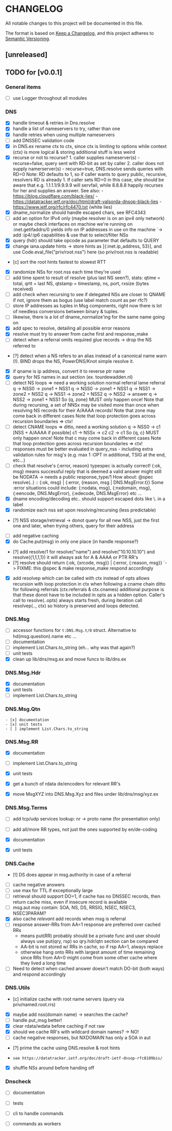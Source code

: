 # CHANGELOG

All notable changes to this project will be documented in this file.

The format is based on [Keep a Changelog](https://keepachangelog.com/en/1.0.0/),
and this project adheres to [Semantic Versioning](https://semver.org/spec/v2.0.0.html).

## [unreleased]

## TODO for [v0.0.1]

### General items
- [ ] use Logger throughout all modules

### DNS
- [x] handle timeout & retries in Dns.resolve
- [x] handle a list of nameservers to try, rather than one
- [x] handle retries when using multiple nameservers
- [ ] add DNSSEC validation code
- [x] in DNS.ex rename ctx to ctx, since ctx is limiting to options while
      context (ctx) is more logical & storing additional stuff is less weird
- [x] recurse or not to recurse?
      1. caller supplies nameserver(s)
         - recurse=false, query sent with RD-bit as set by caller
      2. caller does not supply namerserver(s)
         - recurse=true, DNS.resolve sends queries with RD=0
      Note: RD defaults to 1, so if caller wants to query public, recursive,
      resolvers RD is already 1.  If caller sets RD=0 in this case, she should
      be aware that e.g. 1.1.1.1/9.9.9.9 will servfail, while 8.8.8.8 happily
      recurses for her and supplies an answer.
      See also:
      - https://blog.cloudflare.com/black-lies/
      - https://datatracker.ietf.org/doc/html/draft-valsorda-dnsop-black-lies
      - https://www.ietf.org/rfc/rfc4470.txt (white lies)
- [x] dname_normalize should handle escaped chars, see RFC4343
- [ ] add an option for IPv4 only (maybe resolver is on an ipv4 only network)
      or maybe check interfaces on machine we're running on
      :inet.getifaddrs/0 yields info on IP addresses in use on the machine
      `-> add :ip4/:ip6 capabilities & use that to select/filter NSs
- [x] query (hdr) should take opcode as parameter that defaults to QUERY
- [x] change iana.update hints -> store hints as [{:inet.ip_address, 53}], and
      use Code.eval_file("priv/root.nss") here (so priv/root.nss is readable)
- [c] sort the root hints fastest to slowest RTT
- [x] randomize NSs for root.nss each time they're used
- [ ] add time spent to result of resolve (plus last NS seen?),
      stats: qtime = total, qrtt = last NS, qtstamp = timestamp, ns, port, rxsize (bytes received)
- [ ] add check when recursing to see if delegated NSs are closer to QNAME
      if not, ignore them as bogus (use label match count as per rfc?)
- [ ] store IP addresses as tuples in Msg components, right now there is lot
      of needless conversions between binary & tuples.
- [ ] likewise, there is a lot of dname_normalize'ing for the same name going on
- [x] add spec to resolve, detailing all possible error reasons
- [x] resolve must try to answer from cache first and response_make
- [ ] detect when a referral omits required glue records -> drop the NS
      referred to
- [?] detect when a NS refers to an alias instead of a canonical name
      warn (!). BIND drops the NS, PowerDNS/Knot simple resolve it.
- [x] if qname is ip address, convert it to reverse ptr name
- [x] query for NS names in aut section (ex. tourdewadden.nl)
- [ ] detect NS loops => need a working solution
      normal referral                  lame referral
      q -> NSS0 -> zone1 + NSS1        q -> NSS0 -> zone1 + NSS1
      q -> NSS1 -> zone2 + NSS2        q -> NSS1 -> zone2 + NSS2
      q -> NSS2 -> answer              q -> NSS2 -> zone1 + NSS1
      So {q, zone<x>} MUST only happen once!
      Note that during recursing, a set of NNSx may be visited more
      than once when resolving NS records for their A/AAAA records!
      Note that zone<x> may come back in different cases
      Note that loop protection goes across recursion boundaries => ctx!
- [ ] detect CNAME loops => ditto, need a working solution
      q  -> NSS0 -> c1 [NSS + A/AAAA if possible]
      c1 -> NSSx -> c2
      c2 -> c1
      So {q, c<x>} MUST only happen once!
      Note that c<x> may come back in different cases
      Note that loop protection goes across recursion boundaries => ctx!
- [ ] responses must be better evaluated in query_nss
      - including extra validation rules for msg's (e.g. max 1 :OPT in additional, TSIG
        at the end, etc...)
- [ ] check that resolve's {:error, reason} typespec is actually correct!
      {:ok, msg} means successful reply that is deemed a valid answer
      might still be NODATA -> needs a public response_type/1
      How about: @spec resolve(..) :: {:ok, msg} | {:error, {reason, msg | DNS.MsgError.t}}
      Some :error situations could include: {:nodata, msg}, {:nxdomain, msg},
      {:eencode, DNS.MsgError), {:edecode, DNS.MsgError} etc ...
- [x] dname encoding/decoding etc.. should support escaped dots like \\. in a label
- [x] randomize each nss set upon resolving/recursing (less predictable)
- [?] NSS storage/retrieval -> donot query for all new NSS, just the first
      one and later, when trying others, query for their address
- [ ] add negative caching
- [x] do Cache.put(msg) in only one place (in handle response?)
- [?] add resolve/1 for resolve("name") and resolve("10.10.10.10") and resolve({1,1,1,1})
      it will always ask for A & AAAA or PTR RR's
- [?] resolve should return {:ok, {xrcode, msg}} | {:error, {:reason, msg}}
      `-> FIXME: this @spec & make response_make respond accordingly
- [x] add resolvep which can be called with ctx instead of opts
      allows recursion with loop protection in ctx when following a cname chain
      ditto for following referrals (ctx.referrals & ctx.cnames)
      additional purpose is that these donot have to be included in opts as a
      hidden option. Caller's call to resolve(..opts) always starts fresh,
      during iteration call resolvep(.., ctx) so history is preserved and loops
      detected.

### DNS.Msg
- [ ] accessor functions for `t:DNS.Msg.t/0` struct.
      Alternative to hd(msg.question).name etc ...
- [ ] documentation
- [ ] implement List.Chars.to_string (eh... why was that again?)
- [ ] unit tests
- [x] clean up lib/dns/msg.ex and move funcs to lib/dns.ex

### DNS.Msg.Hdr
- [x] documentation
- [x] unit tests
- [ ] implement List.Chars.to_string

### DNS.Msg.Qtn
    - [x] documentation
    - [x] unit tests
    - [ ] implement List.Chars.to_string

### DNS.Msg.RR
- [x] documentation
- [ ] implement List.Chars.to_string
- [x] unit tests
- [x] get a bunch of rdata de/encoders for relevant RR's
- [x] move MsgXYZ into DNS.Msg.Xyz and files under lib/dns/msg/xyz.ex


### DNS.Msg.Terms
- [ ] add tcp/udp services lookup: nr -> proto name (for presentation only)
- [ ] add all/more RR types, not just the ones supported by en/de-coding
- [x] documentation
- [x] unit tests


### DNS.Cache
- [!] DS does appear in msg.authority in case of a referral
- [ ] cache negative answers
- [ ] use max for TTL if exceptionally large
- [ ] retrieval should support DO=1, if cache has no DNSSEC records,
      then return cache miss, even if insecure record is available
- [ ] msg.aut may contain: SOA, NS, DS, RRSIG, NSEC, NSEC3, NSEC3PARAM?
- [x] also cache *relevant* add records when msg is referral
- [ ] response answer-RRs from AA=1 response are preferred over cached RRs
     - means put(RR) probably should be a private func and user should
       always use put(qry, rsp) so qry.hdr/qtn section can be compared
     - AA-bit is not stored w/ RRs in cache, so if rsp AA=1, always replace
     - otherwise hang onto RRs with largest amount of time remaining since RRs
           from AA=0 might come from some other cache where they lived a long time
- [ ] Need to detect when cached answer doesn't match DO-bit (both ways)
      and respond accordingly

### DNS.Utils
- [c] initialize cache with root name servers (query via priv/named.root.rrs)
- [x] maybe add nss(domain name) -> searches the cache?
- [ ] handle put_msg better!
- [x] clear rdata/wdata before caching if not raw
- [x] should we cache RR's with wildcard domain names? -> NO!
- [ ] cache negative responses, but NXDOMAIN has only a SOA in aut
- [?] prime the cache using DNS.resolve & root hints
-     see https://datatracker.ietf.org/doc/draft-ietf-dnsop-rfc8109bis/
- [x] shuffle NSs around before handing off

### Dnscheck
- [ ] documentation
- [ ] tests
- [ ] cli to handle commands
- [ ] commands as workers

